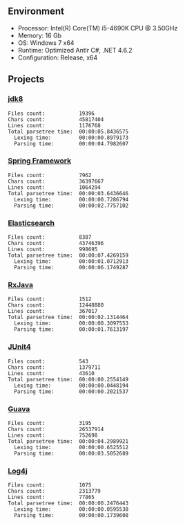 ## Environment

* Processor: Intel(R) Core(TM) i5-4690K CPU @ 3.50GHz
* Memory: 16 Gb 
* OS: Windows 7 x64
* Runtime: Optimized Antlr C#, .NET 4.6.2
* Configuration: Release, x64

## Projects

### [jdk8](http://hg.openjdk.java.net/openjfx/8/master/rt)

```Log
Files count:           19396
Chars count:           45817404
Lines count:           1176768
Total parsetree time:  00:00:05.8436575
  Lexing time:         00:00:00.8979173
  Parsing time:        00:00:04.7982607
```

### [Spring Framework](https://github.com/spring-projects/spring-framework)

```Log
Files count:           7962
Chars count:           36397667
Lines count:           1064294
Total parsetree time:  00:00:03.6436646
  Lexing time:         00:00:00.7286794
  Parsing time:        00:00:02.7757102
```

### [Elasticsearch](https://github.com/elastic/elasticsearch)

```Log
Files count:           8387
Chars count:           43746396
Lines count:           998695
Total parsetree time:  00:00:07.4269159
  Lexing time:         00:00:01.0712913
  Parsing time:        00:00:06.1749287
```

### [RxJava](https://github.com/ReactiveX/RxJava)

```Log
Files count:           1512
Chars count:           12448880
Lines count:           367017
Total parsetree time:  00:00:02.1314464
  Lexing time:         00:00:00.3097553
  Parsing time:        00:00:01.7613197
```

### [JUnit4](https://github.com/junit-team/junit4)

```Log
Files count:           543
Chars count:           1379711
Lines count:           43610
Total parsetree time:  00:00:00.2554149
  Lexing time:         00:00:00.0448194
  Parsing time:        00:00:00.2021537
```

### [Guava](https://github.com/google/guava)

```Log
Files count:           3195
Chars count:           26537914
Lines count:           752698
Total parsetree time:  00:00:04.2989921
  Lexing time:         00:00:00.6525512
  Parsing time:        00:00:03.5052689
```

### [Log4j](https://github.com/apache/log4j)

```Log
Files count:           1075
Chars count:           2313779
Lines count:           77865
Total parsetree time:  00:00:00.2476443
  Lexing time:         00:00:00.0595538
  Parsing time:        00:00:00.1739608
```
